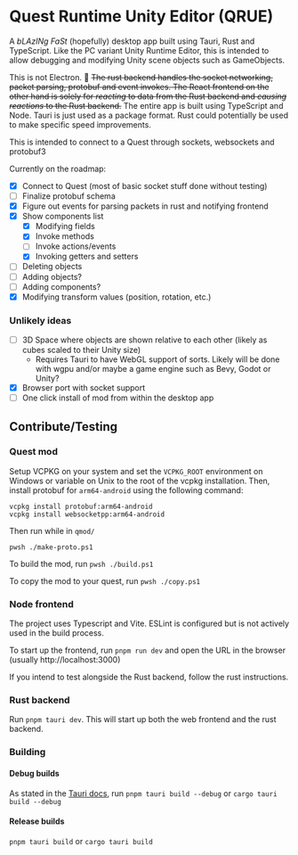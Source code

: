 # Quest Runtime Unity Editor (QRUE)

A _bLAzINg FaSt_ (hopefully) desktop app built using Tauri, Rust and TypeScript. Like the PC variant Unity Runtime Editor, this is intended to allow debugging and modifying Unity scene objects such as GameObjects. 

This is not Electron. 🦀
~~The rust backend handles the socket networking, packet parsing, protobuf and event invokes. The React frontend on the other hand is solely for _reacting_ to data from the Rust backend and _causing reactions_ to the Rust backend.~~
The entire app is built using TypeScript and Node. Tauri is just used as a package format. Rust could potentially be used to make specific speed improvements.

This is intended to connect to a Quest through sockets, websockets and protobuf3

Currently on the roadmap:
- [x] Connect to Quest (most of basic socket stuff done without testing)
- [ ] Finalize protobuf schema
- [x] Figure out events for parsing packets in rust and notifying frontend
- [x] Show components list
    - [x] Modifying fields
    - [x] Invoke methods
    - [ ] Invoke actions/events
    - [x] Invoking getters and setters
- [ ] Deleting objects
- [ ] Adding objects?
- [ ] Adding components?
- [x] Modifying transform values (position, rotation, etc.)

### Unlikely ideas
- [ ] 3D Space where objects are shown relative to each other (likely as cubes scaled to their Unity size)
    - Requires Tauri to have WebGL support of sorts. Likely will be done with wgpu and/or maybe a game engine such as Bevy, Godot or Unity?
- [x] Browser port with socket support
- [ ] One click install of mod from within the desktop app

## Contribute/Testing

### Quest mod
Setup VCPKG on your system and set the `VCPKG_ROOT` environment on Windows or variable on Unix to the root of the vcpkg installation. Then, install protobuf for `arm64-android` using the following command:
```
vcpkg install protobuf:arm64-android
vcpkg install websocketpp:arm64-android
```

Then run while in `qmod/` 
```
pwsh ./make-proto.ps1
```

To build the mod, run `pwsh ./build.ps1`

To copy the mod to your quest, run `pwsh ./copy.ps1`

### Node frontend
The project uses Typescript and Vite. ESLint is configured but is not actively used in the build process.

To start up the frontend, run `pnpm run dev` and open the URL in the browser (usually http://localhost:3000)


If you intend to test alongside the Rust backend, follow the rust instructions.

### Rust backend

Run `pnpm tauri dev`. This will start up both the web frontend and the rust backend.

### Building

#### Debug builds
As stated in the [Tauri docs](https://tauri.studio/docs/debugging/#create-a-debug-build), run `pnpm tauri build --debug` or `cargo tauri build --debug`

#### Release builds
`pnpm tauri build` or `cargo tauri build`